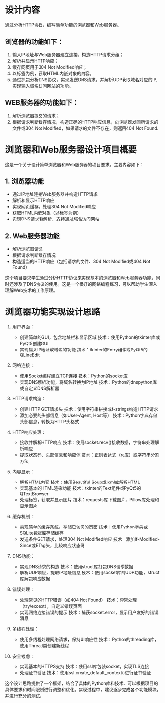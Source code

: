 # 设计内容

通过分析HTTP协议，编写简单功能的浏览器和Web服务器。

## 浏览器的功能如下：

1. 输入IP地址与Web服务器建立连接，构造HTTP请求分组；
2. 解析并显示HTTP响应；
3. 缓存网页用于304 Not Modified响应；
4. 以<img>标签为例，获取HTML内嵌对象的内容。
5. 通过抓包分析DNS协议，实现发送DNS请求，并解析UDP获取域名对应的IP,实现输入域名访问网站的功能。

## WEB服务器的功能如下：

1. 解析浏览器提交的请求；
2. 根据请求判断缓存情况，构造正确的HTTP响应信息，向浏览器发回所请求的文件或304 Not Modified，如果请求的文件不存在，则返回404 Not Found.

# 浏览器和Web服务器设计项目概要

这是一个关于设计简单浏览器和Web服务器的项目要求。主要内容如下：

## 1. 浏览器功能

- 通过IP地址连接Web服务器并构造HTTP请求
- 解析和显示HTTP响应
- 实现网页缓存，处理304 Not Modified响应
- 获取HTML内嵌对象（以<img>标签为例）
- 实现DNS请求和解析，支持通过域名访问网站

## 2. Web服务器功能

- 解析浏览器请求
- 根据请求判断缓存情况
- 构造适当的HTTP响应（包括请求的文件、304 Not Modified或404 Not Found）

这个项目要求学生通过分析HTTP协议来实现基本的浏览器和Web服务器功能，同时还涉及了DNS协议的使用。这是一个很好的网络编程练习，可以帮助学生深入理解Web技术的工作原理。

# 浏览器功能实现设计思路

1. 用户界面：
   - 创建简单的GUI，包含地址栏和显示区域
     技术：使用Python的tkinter库或PyQt5创建GUI
   - 实现输入IP地址或域名的功能
     技术：tkinter的Entry组件或PyQt5的QLineEdit

2. 网络连接：
   - 使用Socket编程建立TCP连接
     技术：Python的socket库
   - 实现DNS解析功能，将域名转换为IP地址
     技术：Python的dnspython库或自定义DNS解析器

3. HTTP请求构造：
   - 创建HTTP GET请求头
     技术：使用字符串拼接或f-strings构造HTTP请求
   - 添加必要的头部信息（如User-Agent, Host等）
     技术：Python字典存储头部信息，转换为HTTP头格式

4. HTTP响应处理：
   - 接收并解析HTTP响应
     技术：使用socket.recv()接收数据，字符串处理解析响应
   - 提取状态码、头部信息和响应体
     技术：正则表达式（re库）或字符串分割方法

5. 内容显示：
   - 解析HTML内容
     技术：使用Beautiful Soup或lxml库解析HTML
   - 实现基本的HTML渲染功能
     技术：tkinter的Text组件或PyQt5的QTextBrowser
   - 处理<img>标签，获取并显示图片
     技术：requests库下载图片，Pillow库处理和显示图片

6. 缓存机制：
   - 实现简单的缓存系统，存储已访问的页面
     技术：使用Python字典或SQLite数据库存储缓存
   - 发送条件GET请求，处理304 Not Modified响应
     技术：添加If-Modified-Since或ETag头，比较响应状态码

7. DNS功能：
   - 实现DNS请求的构造
     技术：使用struct库打包DNS请求数据
   - 解析UDP响应，提取IP地址信息
     技术：使用socket库的UDP功能，struct库解包响应数据

8. 错误处理：
   - 处理常见的HTTP错误（如404 Not Found）
     技术：异常处理（try/except），自定义错误页面
   - 实现网络连接错误的提示
     技术：捕获socket.error，显示用户友好的错误消息

9. 多线程处理：
   - 使用多线程处理网络请求，保持UI响应性
     技术：Python的threading库，使用Thread类创建新线程

10. 安全考虑：
    - 实现基本的HTTPS支持
      技术：使用ssl库包装socket，实现TLS连接
    - 处理证书验证
      技术：使用ssl.create_default_context()进行证书验证

这个设计思路提供了一个框架，结合了具体的Python库和技术，可以根据项目的具体要求和时间限制进行调整和优化。实现过程中，建议逐步完成各个功能模块，并进行充分的测试。
